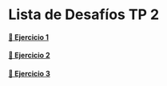 # Lista de Desafíos TP 2

#### [🔗 Ejercicio 1](https://github.com/osobuxs/TP-2-Rolling/tree/main/Ej-1#readme)

#### [🔗 Ejercicio 2](https://github.com/osobuxs/TP-2-Rolling/tree/main/Ej-2#readme)

#### [🔗 Ejercicio 3](https://github.com/osobuxs/TP-2-Rolling/tree/main/Ej-3#readme)

<!-- #### [🔗 Ejercicio 4](https://github.com/osobuxs/Tp-4-Rolling-JS/tree/main/Ej-4#readme)

#### [🔗 Ejercicio 5](https://github.com/osobuxs/Tp-5-Rolling-JS/tree/main/Ej-5#readme)

#### [🔗 Ejercicio 6](https://github.com/osobuxs/Tp-6-Rolling-JS/tree/main/Ej-6#readme)

#### [🔗 Ejercicio 7](https://github.com/osobuxs/Tp-7-Rolling-JS/tree/main/Ej-7#readme)

#### [🔗 Ejercicio 8](https://github.com/osobuxs/Tp-8-Rolling-JS/tree/main/Ej-8#readme)

#### [🔗 Ejercicio 9](https://github.com/osobuxs/Tp-9-Rolling-JS/tree/main/Ej-9#readme)

#### [🔗 Ejercicio 10](https://github.com/osobuxs/Tp-10-Rolling-JS/tree/main/Ej-10#readme)

#### [🔗 Ejercicio 11](https://github.com/osobuxs/Tp-11-Rolling-JS/tree/main/Ej-11#readme) -->



